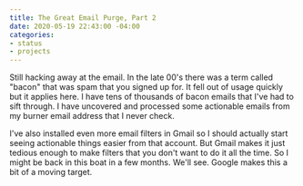 ```yaml
---
title: The Great Email Purge, Part 2
date: 2020-05-19 22:43:00 -04:00
categories:
- status
- projects
---
```


Still hacking away at the email.  In the late 00's there was a term called "bacon" that was spam that you signed up for.  It fell out of usage quickly but it applies here. I have tens of thousands of bacon emails that I've had to sift through.  I have uncovered and processed some actionable emails from my burner email address that I never check.  

I've also installed even more email filters in Gmail so I should actually start seeing actionable things easier from that account. But Gmail makes it just tedious enough to make filters that you don't want to do it all the time.  So I might be back in this boat in a few months.  We'll see.  Google makes this a bit of a moving target. 